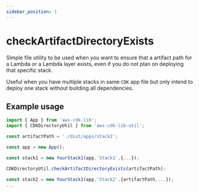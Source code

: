 ```yaml
---
sidebar_position: 1
---
```


# checkArtifactDirectoryExists
Simple file utility to be used when you want to ensure that a artifact path for a Lambda or a Lambda layer exists, even if you do not plan on deploying that specific stack.

Useful when you have multiple stacks in same `CDK` app file but only intend to deploy one stack without building all dependencies.

## Example usage
```typescript title="YourStack.ts"
import { App } from 'aws-cdk-lib';
import { CDKDirectoryUtil } from 'aws-cdk-lib-util';

const artifactPath = './dist/apps/stack2';

const app = new App();

const stack1 = new YourStack1(app,'Stack1',{...});

CDKDirectoryUtil.checkArtifactDirectoryExists(artifactPath);

const stack2 = new YourStack1(app,'Stack2',{artifactPath,...});
...

```
